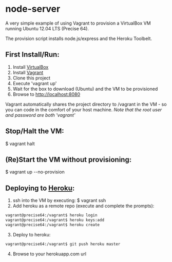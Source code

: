 node-server
===========
A very simple example of using Vagrant to provision a VirtualBox VM running Ubuntu 12.04 LTS (Precise 64).

The provision script installs node.js/express and the Heroku Toolbelt.

## First Install/Run:
1. Install [VirtualBox][virtualbox.url]
2. Install [Vagrant][vagrant.url]
3. Clone this project
4. Execute 'vagrant up'
5. Wait for the box to download (Ubuntu) and the VM to be provisioned
6. Browse to [http://localhost:8080][localhost.url]

Vagrant automatically shares the project directory to /vagrant in the VM - so you can code in the comfort of your host machine.
*Note that the root user and password are both 'vagrant'*

## Stop/Halt the VM:
  $ vagrant halt

## (Re)Start the VM without provisioning:
  $ vagrant up --no-provision

## Deploying to [Heroku][heroku.url]:
1. ssh into the VM by executing: $ vagrant ssh
2. Add heroku as a remote repo (execute and complete the prompts):

```bash
vagrant@precise64:/vagrant$ heroku login
vagrant@precise64:/vagrant$ heroku keys:add
vagrant@precise64:/vagrant$ heroku create
```
3. Deploy to heroku:

```bash
vagrant@precise64:/vagrant$ git push heroku master
```
4. Browse to your herokuapp.com url

[virtualbox.url]:https://www.virtualbox.org/
[vagrant.url]:http://www.vagrantup.com/
[localhost.url]:http://localhost:8080
[heroku.url]:https://www.heroku.com/

